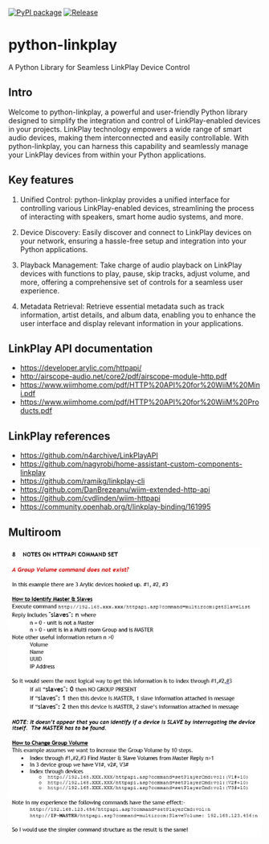 [![PyPI package](https://badge.fury.io/py/python-linkplay.svg)](https://pypi.org/project/python-linkplay/)
[![Release](https://github.com/velleman/python-linkplay/actions/workflows/release.yaml/badge.svg)](https://github.com/velleman/python-linkplay/actions/workflows/release.yaml)

# python-linkplay

A Python Library for Seamless LinkPlay Device Control

## Intro

Welcome to python-linkplay, a powerful and user-friendly Python library designed to simplify the integration and control of LinkPlay-enabled devices in your projects. LinkPlay technology empowers a wide range of smart audio devices, making them interconnected and easily controllable. With python-linkplay, you can harness this capability and seamlessly manage your LinkPlay devices from within your Python applications.

## Key features

1. Unified Control: python-linkplay provides a unified interface for controlling various LinkPlay-enabled devices, streamlining the process of interacting with speakers, smart home audio systems, and more.

2. Device Discovery: Easily discover and connect to LinkPlay devices on your network, ensuring a hassle-free setup and integration into your Python applications.

3. Playback Management: Take charge of audio playback on LinkPlay devices with functions to play, pause, skip tracks, adjust volume, and more, offering a comprehensive set of controls for a seamless user experience.

4. Metadata Retrieval: Retrieve essential metadata such as track information, artist details, and album data, enabling you to enhance the user interface and display relevant information in your applications.

## LinkPlay API documentation
- https://developer.arylic.com/httpapi/
- http://airscope-audio.net/core2/pdf/airscope-module-http.pdf
- https://www.wiimhome.com/pdf/HTTP%20API%20for%20WiiM%20Mini.pdf
- https://www.wiimhome.com/pdf/HTTP%20API%20for%20WiiM%20Products.pdf

## LinkPlay references
- https://github.com/n4archive/LinkPlayAPI
- https://github.com/nagyrobi/home-assistant-custom-components-linkplay
- https://github.com/ramikg/linkplay-cli
- https://github.com/DanBrezeanu/wiim-extended-http-api
- https://github.com/cvdlinden/wiim-httpapi
- https://community.openhab.org/t/linkplay-binding/161995

## Multiroom

![Alt text](image.png)
